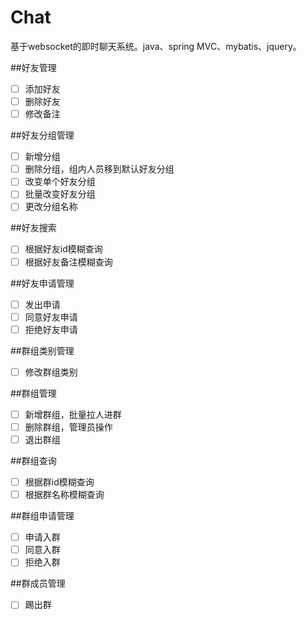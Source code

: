 # Chat
基于websocket的即时聊天系统。java、spring MVC、mybatis、jquery。



##好友管理
- [ ] 添加好友
- [ ] 删除好友
- [ ] 修改备注

##好友分组管理
- [ ] 新增分组
- [ ] 删除分组，组内人员移到默认好友分组
- [ ] 改变单个好友分组
- [ ] 批量改变好友分组
- [ ] 更改分组名称

##好友搜索
- [ ] 根据好友id模糊查询
- [ ] 根据好友备注模糊查询

##好友申请管理
- [ ] 发出申请
- [ ] 同意好友申请
- [ ] 拒绝好友申请

##群组类别管理
- [ ] 修改群组类别

##群组管理
- [ ] 新增群组，批量拉人进群
- [ ] 删除群组，管理员操作
- [ ] 退出群组

##群组查询
- [ ] 根据群id模糊查询
- [ ] 根据群名称模糊查询
 
##群组申请管理
- [ ] 申请入群
- [ ] 同意入群
- [ ] 拒绝入群

##群成员管理
- [ ] 踢出群





